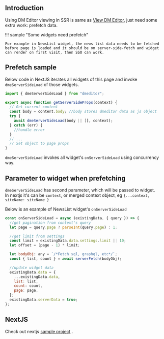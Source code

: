 ## Introduction

Using DM Editor viewing in SSR is same as [View DM Editor](../use-dmeditor#view-dm-editor-data), just need some extra work: prefetch data.

!!! sample "Some widgets need prefetch"

    For example in NewsList widget, the news list data needs to be fetched before page is loaded and it should be on server-side-fetch and widget can render on first visit, then SSO can work.

## Prefetch sample

Below code in NextJS iterates all widgets of this page and invoke `dmeServerSideLoad` of those widgets.

```javascript
import { dmeServerSideLoad } from "dmeditor";

export async function getServerSideProps(context) {
  // Get current content
  const body = content.body; //body stores dmeditor data as js object
  try {
    await dmeServerSideLoad(body || [], context);
  } catch (err) {
    //handle error
  }
  // ...
  // Set object to page props
}
```

`dmeServerSideLoad` invokes all widget's `onServerSideLoad` using concurrency way.

## Parameter to widget when prefetching

`dmeServerSideLoad` has second parameter, which will be passed to widget. In nextjs it's can be `context`, or merged context object, eg `{...context, siteName: siteName }`

Below is an example of NewsList widget's `onServerSideLoad`

```javascript
const onServerSideLoad = async (existingData, { query }) => {
  //get pagination from context's query
  let page = query.page ? parseInt(query.page) : 1;

  //get limit from settings
  const limit = existingData.data.settings.limit || 10;
  let offset = (page - 1) * limit;

  let bodyObj: any = `/*Fetch sql, graphql, etc*/`;
  const { list, count } = await serverFetch(bodyObj);

  //update widget data
  existingData.data = {
    ...existingData.data,
    list: list,
    count: count,
    page: page,
  };
  existingData.serverData = true;
};
```

## NextJS

Check out nextjs [sample project](https://github.com/dmeditor/dmeditor-server) .
